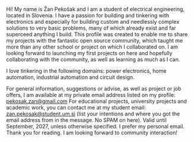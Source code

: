 Hi!
My name is Žan Pekošak and I am a student of electrical engineering, located in Slovenia. 
I have a passion for building and tinkering with electronics and especially for building 
custom and needlessly complex solutions to very basic problems, many of which already exist 
and far superceed anything I build. This profile was created to enable me to share my projects
with the fantastic open source community, which taught me more than any other school or project
on which I collaborated on. I am looking forward to launching my first projects on here and hopefully
collaborating with the community, as well as learning as much as I can. 

I love tinkering in the following domains:   power electronics, home automation, industrial automation and circuit design.

For general information, suggestions or advise, as well as project or job offers, I am available at my private email address listed on my profile: pekosak.zan@gmail.com
For educational projects, university projects and academic work, you can contact me at my student email: zan.pekosak@student.um.si 
(list your intentions and where you got the email address from in the message. No SPAM on here). Valid until September, 2027, unless otherwise specified. I prefer my personal email.
Thank you for reading. I am looking forward to community interaction!

<!---
ZanPekosak/ZanPekosak is a ✨ special ✨ repository because its `README.md` (this file) appears on your GitHub profile.
You can click the Preview link to take a look at your changes.
--->
